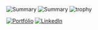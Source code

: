 ![Summary](https://github-profile-summary-cards.vercel.app/api/cards/repos-per-language?username=liperds&theme=github_dark)
![Summary](https://github-profile-summary-cards.vercel.app/api/cards/most-commit-language?username=liperds&theme=github_dark)
![trophy](https://github-profile-trophy.vercel.app/?username=ryo-ma&theme=darkhub&column=6&margin-w=6&margin-h=6&no-bg=true&no-frame=true)

[![Portfólio](https://img.shields.io/badge/website-000000?style=for-the-badge&logo=About.me&logoColor=white)]([https://liperds.github.io/](https://portifolio-fyyq71vhd-felipe00007.vercel.app/))
[![LinkedIn](	https://img.shields.io/badge/LinkedIn-0077B5?style=for-the-badge&logo=linkedin&logoColor=white)](https://www.linkedin.com/in/liperds/)

